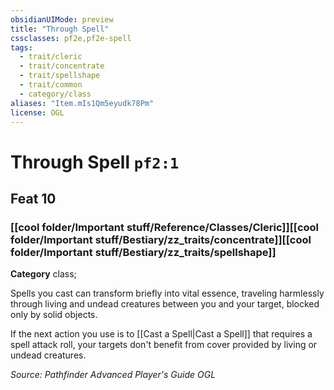 ```yaml
---
obsidianUIMode: preview
title: "Through Spell"
cssclasses: pf2e,pf2e-spell
tags:
  - trait/cleric
  - trait/concentrate
  - trait/spellshape
  - trait/common
  - category/class
aliases: "Item.mIs1Qm5eyudk78Pm"
license: OGL
---
```

# Through Spell `pf2:1`
## Feat 10
### [[cool folder/Important stuff/Reference/Classes/Cleric]][[cool folder/Important stuff/Bestiary/zz_traits/concentrate]][[cool folder/Important stuff/Bestiary/zz_traits/spellshape]]

**Category** class; 




Spells you cast can transform briefly into vital essence, traveling harmlessly through living and undead creatures between you and your target, blocked only by solid objects.

If the next action you use is to [[Cast a Spell|Cast a Spell]] that requires a spell attack roll, your targets don't benefit from cover provided by living or undead creatures.

*Source: Pathfinder Advanced Player's Guide*
*OGL*